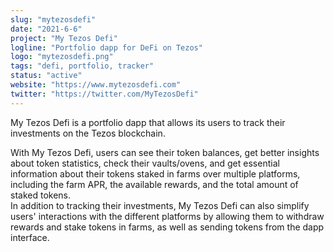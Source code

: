 ```yaml
---
slug: "mytezosdefi"
date: "2021-6-6"
project: "My Tezos Defi"
logline: "Portfolio dapp for DeFi on Tezos"
logo: "mytezosdefi.png"
tags: "defi, portfolio, tracker"
status: "active"
website: "https://www.mytezosdefi.com"
twitter: "https://twitter.com/MyTezosDefi"
---
```


My Tezos Defi is a portfolio dapp that allows its users to track their investments on the Tezos blockchain.

With My Tezos Defi, users can see their token balances, get better insights about token statistics, check their vaults/ovens, and get essential information about their tokens staked in farms over multiple platforms, including the farm APR, the available rewards, and the total amount of staked tokens.  
In addition to tracking their investments, My Tezos Defi can also simplify users' interactions with the different platforms by allowing them to withdraw rewards and stake tokens in farms, as well as sending tokens from the dapp interface.
